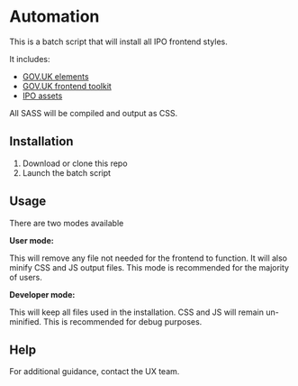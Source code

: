 # Automation

This is a batch script that will install all IPO frontend styles.

It includes:
- <a href="https://github.com/alphagov/govuk_elements">GOV.UK elements</a>
- <a href="https://github.com/alphagov/govuk_frontend_toolkit">GOV.UK frontend toolkit</a>
- <a href="https://github.com/intellectual-property-office/Assets">IPO assets</a>

All SASS will be compiled and output as CSS. 

## Installation

1. Download or clone this repo
2. Launch the batch script

## Usage

There are two modes available

<b>User mode:</b>

This will remove any file not needed for the frontend to function. It will also minify CSS and JS output files. This mode is recommended for the majority of users.

<b>Developer mode:</b>

This will keep all files used in the installation. CSS and JS will remain un-minified. This is recommended for debug purposes. 

## Help

For additional guidance, contact the UX team.
